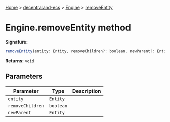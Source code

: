 [Home](./index) &gt; [decentraland-ecs](./decentraland-ecs.md) &gt; [Engine](./decentraland-ecs.engine.md) &gt; [removeEntity](./decentraland-ecs.engine.removeentity.md)

# Engine.removeEntity method


**Signature:**
```javascript
removeEntity(entity: Entity, removeChildren?: boolean, newParent?: Entity): void;
```
**Returns:** `void`

## Parameters

|  Parameter | Type | Description |
|  --- | --- | --- |
|  `entity` | `Entity` |  |
|  `removeChildren` | `boolean` |  |
|  `newParent` | `Entity` |  |

